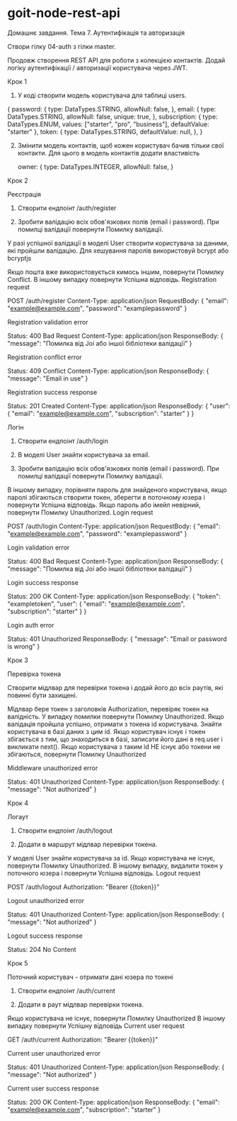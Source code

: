 # goit-node-rest-api
Домашнє завдання. Тема 7. Аутентифікація та авторизація



Створи гілку 04-auth з гілки master.

Продовж створення REST API для роботи з колекцією контактів. Додай логіку аутентифікації / авторизації користувача через JWT.



Крок 1

1. У коді створити модель користувача для таблиці users.

{
  password: {
    type: DataTypes.STRING,
    allowNull: false,
  },
  email: {
    type: DataTypes.STRING,
    allowNull: false,
    unique: true,
  },
  subscription: {
      type: DataTypes.ENUM,
      values: ["starter", "pro", "business"],
      defaultValue: "starter"
  },
  token: {
    type: DataTypes.STRING,
    defaultValue: null,
  },
}


2. Змінити модель контактів, щоб кожен користувач бачив тільки свої контакти. Для цього в модель контактів додати властивість

   owner: {
      type: DataTypes.INTEGER,
      allowNull: false,
    }




Крок 2

Реєстрація

1. Створити ендпоінт /auth/register

2. Зробити валідацію всіх обов'язкових полів (email і password). При помилці валідації повернути Помилку валідації.

У разі успішної валідації в моделі User створити користувача за даними, які пройшли валідацію. Для хешування паролів використовуй bcrypt або bcryptjs

Якщо пошта вже використовується кимось іншим, повернути Помилку Conflict.
В іншому випадку повернути Успішна відповідь.
Registration request

POST /auth/register
Content-Type: application/json
RequestBody: {
  "email": "example@example.com",
  "password": "examplepassword"
}




Registration validation error

Status: 400 Bad Request
Content-Type: application/json
ResponseBody: {
  "message": "Помилка від Joi або іншої бібліотеки валідації"
}




Registration conflict error

Status: 409 Conflict
Content-Type: application/json
ResponseBody: {
  "message": "Email in use"
}




Registration success response

Status: 201 Created
Content-Type: application/json
ResponseBody: {
  "user": {
    "email": "example@example.com",
    "subscription": "starter"
  }
}




Логін

1. Створити ендпоінт /auth/login

2. В моделі User знайти користувача за email.

3. Зробити валідацію всіх обов'язкових полів (email і password). При помилці валідації повернути Помилку валідації.

В іншому випадку, порівняти пароль для знайденого користувача, якщо паролі збігаються створити токен, зберегти в поточному юзера і повернути Успішна відповідь.
Якщо пароль або імейл невірний, повернути Помилку Unauthorized.
Login request

POST /auth/login
Content-Type: application/json
RequestBody: {
  "email": "example@example.com",
  "password": "examplepassword"
}




Login validation error

Status: 400 Bad Request
Content-Type: application/json
ResponseBody: {
  "message": "Помилка від Joi або іншої бібліотеки валідації"
}




Login success response

Status: 200 OK
Content-Type: application/json
ResponseBody: {
  "token": "exampletoken",
  "user": {
    "email": "example@example.com",
    "subscription": "starter"
  }
}




Login auth error

Status: 401 Unauthorized
ResponseBody: {
  "message": "Email or password is wrong"
}




Крок 3

Перевірка токена

Створити мідлвар для перевірки токена і додай його до всіх раутів, які повинні бути захищені.

Мідлвар бере токен з заголовків Authorization, перевіряє токен на валідність.
У випадку помилки повернути Помилку Unauthorized.
Якщо валідація пройшла успішно, отримати з токена id користувача. Знайти користувача в базі даних з цим id.
Якщо користувач існує і токен збігається з тим, що знаходиться в базі, записати його дані в req.user і викликати next().
Якщо користувача з таким id НЕ існує або токени не збігаються, повернути Помилку Unauthorized


Middleware unauthorized error

Status: 401 Unauthorized
Content-Type: application/json
ResponseBody: {
  "message": "Not authorized"
}




Крок 4

Логаут

1. Створити ендпоінт /auth/logout

2. Додати в маршрут мідлвар перевірки токена.

У моделі User знайти користувача за id.
Якщо користувача не існує, повернути Помилку Unauthorized.
В іншому випадку, видалити токен у поточного юзера і повернути Успішна відповідь.
Logout request

POST /auth/logout
Authorization: "Bearer {{token}}"




Logout unauthorized error

Status: 401 Unauthorized
Content-Type: application/json
ResponseBody: {
  "message": "Not authorized"
}




Logout success response

Status: 204 No Content




Крок 5

Поточний користувач - отримати дані юзера по токені

1. Створити ендпоінт /auth/current

2. Додати в раут мідлвар перевірки токена.

Якщо користувача не існує, повернути Помилку Unauthorized
В іншому випадку повернути Успішну відповідь
Current user request

GET /auth/current
Authorization: "Bearer {{token}}"




Current user unauthorized error

Status: 401 Unauthorized
Content-Type: application/json
ResponseBody: {
  "message": "Not authorized"
}




Current user success response

Status: 200 OK
Content-Type: application/json
ResponseBody: {
  "email": "example@example.com",
  "subscription": "starter"
}
